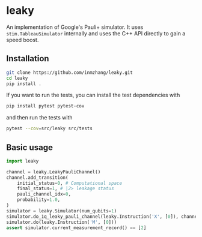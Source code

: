 # leaky

An implementation of Google's Pauli+ simulator. It uses `stim.TableauSimulator` internally and uses
the C++ API directly to gain a speed boost.

## Installation

```bash
git clone https://github.com/inmzhang/leaky.git
cd leaky
pip install .
```

If you want to run the tests, you can install the test dependencies with

```bash
pip install pytest pytest-cov
```

and then run the tests with

```bash
pytest --cov=src/leaky src/tests
```

## Basic usage

```python
import leaky

channel = leaky.LeakyPauliChannel()
channel.add_transition(
    initial_status=0, # Computational space
    final_status=1, # |2> leakage status
    pauli_channel_idx=0,
    probability=1.0,
)
simulator = leaky.Simulator(num_qubits=1)
simulator.do_1q_leaky_pauli_channel(leaky.Instruction('X', [0]), channel)
simulator.do(leaky.Instruction('M', [0]))
assert simulator.current_measurement_record() == [2]
```